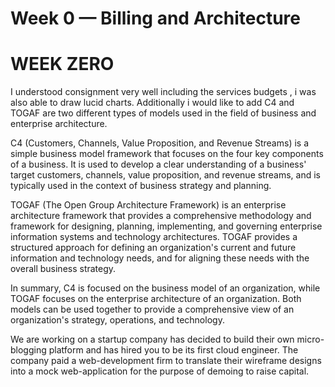# Week 0 — Billing and Architecture

# WEEK ZERO

I understood consignment very well including the services budgets , i was also able to draw lucid charts. Additionally i would like to add C4 and TOGAF are two different types of models used in the field of business and enterprise architecture.

C4 (Customers, Channels, Value Proposition, and Revenue Streams) is a simple business model framework that focuses on the four key components of a business. It is used to develop a clear understanding of a business' target customers, channels, value proposition, and revenue streams, and is typically used in the context of business strategy and planning.

TOGAF (The Open Group Architecture Framework) is an enterprise architecture framework that provides a comprehensive methodology and framework for designing, planning, implementing, and governing enterprise information systems and technology architectures. TOGAF provides a structured approach for defining an organization's current and future information and technology needs, and for aligning these needs with the overall business strategy.

In summary, C4 is focused on the business model of an organization, while TOGAF focuses on the enterprise architecture of an organization. Both models can be used together to provide a comprehensive view of an organization's strategy, operations, and technology.

We are working on a startup company has decided to build their own micro-blogging platform and has hired you to be its first cloud engineer. The company paid a web-development firm to translate their wireframe designs into a mock web-application for the purpose of demoing to raise capital.
